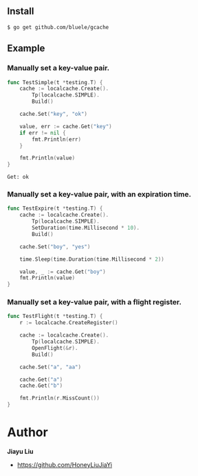 ## Install

```
$ go get github.com/bluele/gcache
```

## Example

### Manually set a key-value pair.

```go
func TestSimple(t *testing.T) {
	cache := localcache.Create().
		Tp(localcache.SIMPLE).
		Build()

	cache.Set("key", "ok")

	value, err := cache.Get("key")
	if err != nil {
		fmt.Println(err)
	}

	fmt.Println(value)
}
```

```
Get: ok
```

### Manually set a key-value pair, with an expiration time.

```go
func TestExpire(t *testing.T) {
	cache := localcache.Create().
		Tp(localcache.SIMPLE).
		SetDuration(time.Millisecond * 10).
		Build()

	cache.Set("boy", "yes")

	time.Sleep(time.Duration(time.Millisecond * 2))

	value, _ := cache.Get("boy")
	fmt.Println(value)
}
```

### Manually set a key-value pair, with a flight register.

```go
func TestFlight(t *testing.T) {
	r := localcache.CreateRegister()

	cache := localcache.Create().
		Tp(localcache.SIMPLE).
		OpenFlight(&r).
		Build()

	cache.Set("a", "aa")

	cache.Get("a")
	cache.Get("b")

	fmt.Println(r.MissCount())
}
```

# Author
**Jiayu Liu**

* <https://github.com/HoneyLiuJiaYi>
